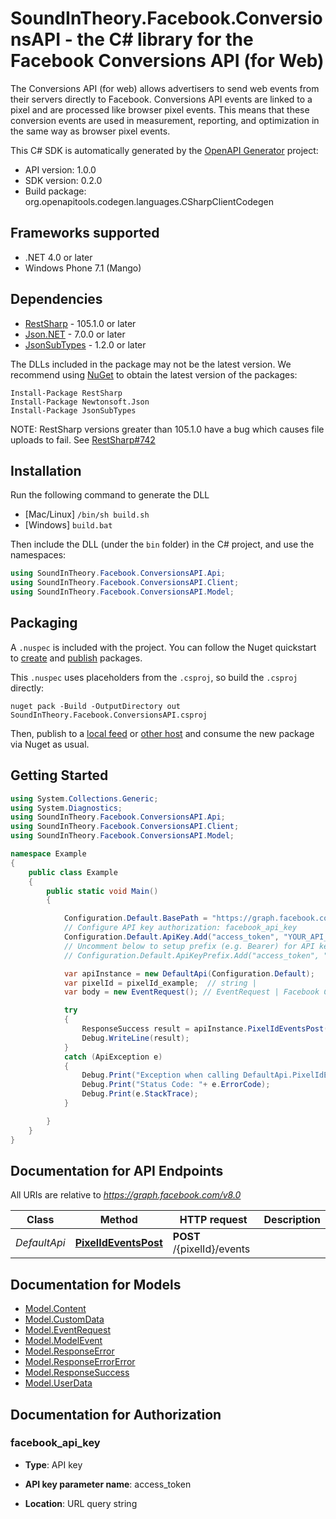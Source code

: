 # SoundInTheory.Facebook.ConversionsAPI - the C# library for the Facebook Conversions API (for Web)

The Conversions API (for web) allows advertisers to send web events from their servers directly to Facebook. Conversions API events are linked to a pixel and are processed like browser pixel events. This means that these conversion events are used in measurement, reporting, and optimization in the same way as browser pixel events.

This C# SDK is automatically generated by the [OpenAPI Generator](https://openapi-generator.tech) project:

- API version: 1.0.0
- SDK version: 0.2.0
- Build package: org.openapitools.codegen.languages.CSharpClientCodegen

## Frameworks supported


- .NET 4.0 or later
- Windows Phone 7.1 (Mango)

## Dependencies


- [RestSharp](https://www.nuget.org/packages/RestSharp) - 105.1.0 or later
- [Json.NET](https://www.nuget.org/packages/Newtonsoft.Json/) - 7.0.0 or later
- [JsonSubTypes](https://www.nuget.org/packages/JsonSubTypes/) - 1.2.0 or later

The DLLs included in the package may not be the latest version. We recommend using [NuGet](https://docs.nuget.org/consume/installing-nuget) to obtain the latest version of the packages:

```
Install-Package RestSharp
Install-Package Newtonsoft.Json
Install-Package JsonSubTypes
```

NOTE: RestSharp versions greater than 105.1.0 have a bug which causes file uploads to fail. See [RestSharp#742](https://github.com/restsharp/RestSharp/issues/742)

## Installation

Run the following command to generate the DLL

- [Mac/Linux] `/bin/sh build.sh`
- [Windows] `build.bat`

Then include the DLL (under the `bin` folder) in the C# project, and use the namespaces:

```csharp
using SoundInTheory.Facebook.ConversionsAPI.Api;
using SoundInTheory.Facebook.ConversionsAPI.Client;
using SoundInTheory.Facebook.ConversionsAPI.Model;

```


## Packaging

A `.nuspec` is included with the project. You can follow the Nuget quickstart to [create](https://docs.microsoft.com/en-us/nuget/quickstart/create-and-publish-a-package#create-the-package) and [publish](https://docs.microsoft.com/en-us/nuget/quickstart/create-and-publish-a-package#publish-the-package) packages.

This `.nuspec` uses placeholders from the `.csproj`, so build the `.csproj` directly:

```
nuget pack -Build -OutputDirectory out SoundInTheory.Facebook.ConversionsAPI.csproj
```

Then, publish to a [local feed](https://docs.microsoft.com/en-us/nuget/hosting-packages/local-feeds) or [other host](https://docs.microsoft.com/en-us/nuget/hosting-packages/overview) and consume the new package via Nuget as usual.


## Getting Started

```csharp
using System.Collections.Generic;
using System.Diagnostics;
using SoundInTheory.Facebook.ConversionsAPI.Api;
using SoundInTheory.Facebook.ConversionsAPI.Client;
using SoundInTheory.Facebook.ConversionsAPI.Model;

namespace Example
{
    public class Example
    {
        public static void Main()
        {

            Configuration.Default.BasePath = "https://graph.facebook.com/v8.0";
            // Configure API key authorization: facebook_api_key
            Configuration.Default.ApiKey.Add("access_token", "YOUR_API_KEY");
            // Uncomment below to setup prefix (e.g. Bearer) for API key, if needed
            // Configuration.Default.ApiKeyPrefix.Add("access_token", "Bearer");

            var apiInstance = new DefaultApi(Configuration.Default);
            var pixelId = pixelId_example;  // string | 
            var body = new EventRequest(); // EventRequest | Facebook Conversions API (for Web) post request

            try
            {
                ResponseSuccess result = apiInstance.PixelIdEventsPost(pixelId, body);
                Debug.WriteLine(result);
            }
            catch (ApiException e)
            {
                Debug.Print("Exception when calling DefaultApi.PixelIdEventsPost: " + e.Message );
                Debug.Print("Status Code: "+ e.ErrorCode);
                Debug.Print(e.StackTrace);
            }

        }
    }
}
```

## Documentation for API Endpoints

All URIs are relative to *https://graph.facebook.com/v8.0*

Class | Method | HTTP request | Description
------------ | ------------- | ------------- | -------------
*DefaultApi* | [**PixelIdEventsPost**](docs/DefaultApi.md#pixelideventspost) | **POST** /{pixelId}/events | 


## Documentation for Models

 - [Model.Content](docs/Content.md)
 - [Model.CustomData](docs/CustomData.md)
 - [Model.EventRequest](docs/EventRequest.md)
 - [Model.ModelEvent](docs/ModelEvent.md)
 - [Model.ResponseError](docs/ResponseError.md)
 - [Model.ResponseErrorError](docs/ResponseErrorError.md)
 - [Model.ResponseSuccess](docs/ResponseSuccess.md)
 - [Model.UserData](docs/UserData.md)


## Documentation for Authorization


### facebook_api_key

- **Type**: API key

- **API key parameter name**: access_token
- **Location**: URL query string


